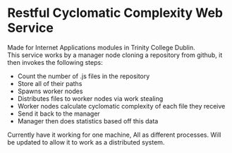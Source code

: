 # Restful Cyclomatic Complexity Web Service  
Made for Internet Applications modules in Trinity College Dublin.  
This service works by a manager node cloning a repository from github, it then invokes the following steps:  
- Count the number of .js files in the repository  
- Store all of their paths  
- Spawns worker nodes  
- Distributes files to worker nodes via work stealing  
- Worker nodes calculate cyclomatic complexity of each file they receive  
- Send it back to the manager  
- Manager then does statistics based off this data  
  
Currently have it working for one machine, All as different processes. Will be updated to allow it to work as a distributed system.  